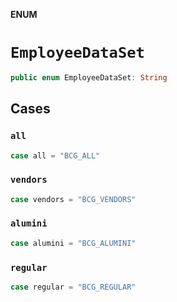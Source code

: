 **ENUM**

# `EmployeeDataSet`

```swift
public enum EmployeeDataSet: String
```

## Cases
### `all`

```swift
case all = "BCG_ALL"
```

### `vendors`

```swift
case vendors = "BCG_VENDORS"
```

### `alumini`

```swift
case alumini = "BCG_ALUMINI"
```

### `regular`

```swift
case regular = "BCG_REGULAR"
```
